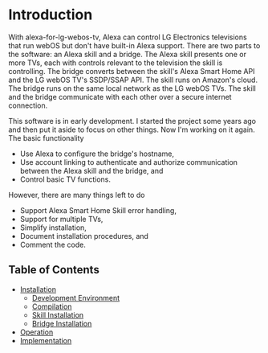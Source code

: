 # Introduction

With alexa-for-lg-webos-tv, Alexa can control LG Electronics televisions that run webOS but don't have built-in Alexa support. There are two parts to the software: an Alexa skill and a bridge. The Alexa skill presents one or more TVs, each with controls relevant to the television the skill is controlling. The bridge converts between the skill's Alexa Smart Home API and the LG webOS TV's SSDP/SSAP API. The skill runs on Amazon's cloud. The bridge runs on the same local network as the LG webOS TVs. The skill and the bridge communicate with each other over a secure internet connection.

This software is in early development. I started the project some years ago and then put it aside to focus on other things. Now I'm working on it again. The basic functionality

- Use Alexa to configure the bridge's hostname,
- Use account linking to authenticate and authorize communication between the Alexa skill and the bridge, and
- Control basic TV functions.

However, there are many things left to do

- Support Alexa Smart Home Skill error handling,
- Support for multiple TVs,
- Simplify installation,
- Document installation procedures, and
- Comment the code.

## Table of Contents

- [Installation](./doc/installation.md#installation)
  - [Development Environment](./doc/installation.md#development-environment)
  - [Compilation](./doc/installation.md#compilation)
  - [Skill Installation](./doc/installation.md#skill-installation)
  - [Bridge Installation](./doc/installation.md#bridge-installation)
- [Operation](./doc/operation.md#operation)
- [Implementation](./doc/implementation#implementation)
